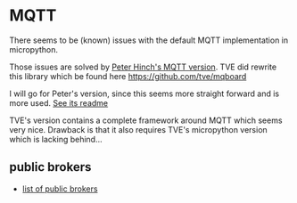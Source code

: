 # MQTT

There seems to be (known) issues with the default MQTT implementation in micropython.

Those issues are solved by [Peter Hinch's MQTT version](https://github.com/peterhinch/micropython-mqtt).
TVE did rewrite this library which be found here <https://github.com/tve/mqboard>

I will go for Peter's version, since this seems more straight forward and is more used. [See its readme](https://github.com/peterhinch/micropython-mqtt/blob/master/mqtt_as/README.md)

TVE's version contains a complete framework around MQTT which seems very nice. Drawback is that it also requires TVE's micropython version which is lacking behind...

## public brokers

* [list of public brokers](https://github.com/mqtt/mqtt.org/wiki/public_brokers)
